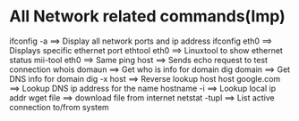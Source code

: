 # All Network related commands(Imp)

ifconfig -a 		==> Display all network ports and ip address
ifconfig eth0 		==> Displays specific ethernet port
ethtool eth0		==> Linuxtool to show ethernet status
mii-tool eth0		==> Same
ping host		==> Sends echo request to test connection
whois domaun		==> Get who is info for domain
dig domain		==> Get DNS info for domain
dig -x host		==> Reverse lookup host
host google.com		==> Lookup DNS ip address for the name
hostname -i		==> Lookup local ip addr
wget file		==> download file from internet
netstat -tupl 		==> List active connection to/from system

